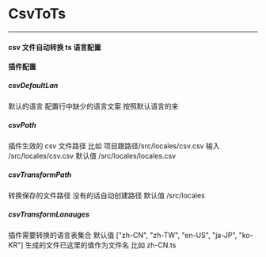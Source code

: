 # CsvToTs

---

#### csv 文件自动转换 ts 语言配置

#### 插件配置

##### csvDefaultLan

默认的语言 配置行中缺少的语言文案 按照默认语言的来

##### csvPath

插件生效的 csv 文件路径 比如 项目跟路径/src/locales/csv.csv 输入 /src/locales/csv.csv
默认值 /src/locales/locales.csv

##### csvTransformPath

转换保存的文件路径 没有的话自动创建路径
默认值 /src/locales

##### csvTransformLanauges

插件需要转换的语言表集合
默认值 ["zh-CN", "zh-TW", "en-US", "ja-JP", "ko-KR"]
生成的文件已这里的值作为文件名 比如 zh-CN.ts
